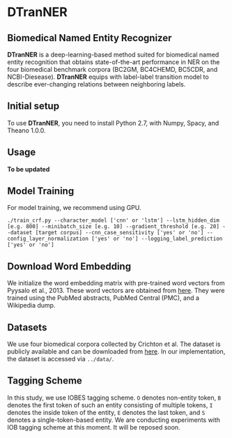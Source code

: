 # DTranNER

## Biomedical Named Entity Recognizer

**DTranNER** is a deep-learning-based method suited for biomedical named entity recognition that obtains state-of-the-art performance in NER on the four biomedical benchmark corpora (BC2GM, BC4CHEMD, BC5CDR, and NCBI-Diesease). **DTranNER** equips with label-label transition model to describe ever-changing relations between neighboring labels.

## Initial setup

To use **DTranNER**, you need to install Python 2.7, with Numpy, Spacy, and Theano 1.0.0.

## Usage
**To be updated**

## Model Training
For model training, we recommend using GPU.
```
./train_crf.py --character_model ['cnn' or 'lstm'] --lstm_hidden_dim [e.g. 800] --minibatch_size [e.g. 10] --gradient_threshold [e.g. 20] --dataset [target corpus] --cnn_case_sensitivity ['yes' or 'no'] --config_layer_normalization ['yes' or 'no'] --logging_label_prediction ['yes' or 'no']
```

## Download Word Embedding
We initialize the word embedding matrix with pre-trained word vectors from Pyysalo et al., 2013. These word vectors are
obtained from [here](http://evexdb.org/pmresources/vec-space-models/). They were trained using the PubMed abstracts, PubMed Central (PMC), and a Wikipedia dump. 

## Datasets 
We use four biomedical corpora collected by Crichton et al. The dataset is publicly available and can be downloaded from [here](https://github.com/cambridgeltl/MTL-Bioinformatics-2016). In our implementation, the dataset is accessed via ```../data/```.

## Tagging Scheme
In this study, we use IOBES tagging scheme. `O` denotes non-entity token, `B` denotes the first token of such an entity consisting of multiple tokens, `I` denotes the inside token of the entity, `E` denotes the last token, and `S` denotes a single-token-based entity. We are conducting experiments with IOB tagging scheme at this moment. It will be reposed soon.

